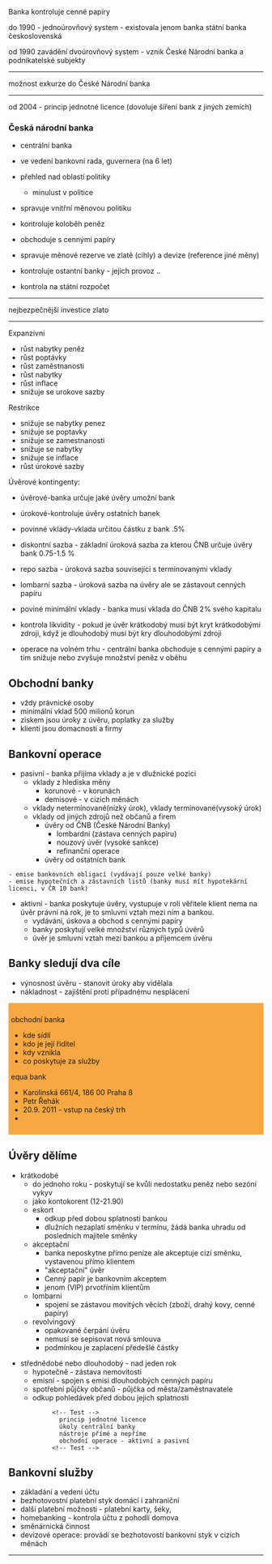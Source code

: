 Banka kontroluje cenné papíry

do 1990 - jednoúrovňový system - existovala jenom banka státní banka československá

od 1990 zavádění dvoúrovňový system - vznik České Národní banka a podnikatelské subjekty


---
možnost exkurze do České Národní banka

----

od 2004 - princip jednotné licence (dovoluje šíření bank z jiných zemích)

<!-- 10.9. -->
### Česká národní banka
- centrální banka

- ve vedení bankovní rada, guvernera (na 6 let)
- přehled nad oblastí politiky
  - minulust v politice


- spravuje vnitřní měnovou politiku

- kontroluje koloběh peněz
- obchoduje s cennými papíry
- spravuje měnové rezerve ve zlatě (cihly) a devize (reference jiné měny)
- kontroluje ostantní banky - jejich provoz ..
- kontrola na státní rozpočet


---
nejbezpečnější investice zlato

---

Expanzivni
- růst nabytky peněz
- růst poptávky
- růst zaměstnanosti
- růst nabytky
- růst inflace
- snižuje se urokove sazby

Restrikce
- snižuje se nabytky penez
- snižuje se poptavky
- snižuje se zamestnanosti
- snižuje se nabytky
- snižuje se inflace
- růst úrokové sazby
<!-- prime -->
Úvěrové kontingenty:
- úvěrové-banka určuje jaké úvěry umožní bank
- úrokové-kontroluje úvěry ostatních banek
- povinné vklady-vklada určitou částku z bank .5%

- diskontní sazba - základní úroková sazba za kterou ČNB určuje úvěry bank 0.75-1.5 %
- repo sazba - úroková sazba související s terminovanými vklady
- lombarní sazba - úroková sazba na úvěry ale se zástavout cenných papíru
- poviné minimální vklady - banka musí vklada do ČNB 2% svého kapitalu
- kontrola likvidity - pokud je úvěr krátkodobý musí být kryt krátkodobými zdroji, když je dlouhodobý musí být kry dlouhodobými zdroji
- operace na volném trhu - centrální banka obchoduje s cennými papíry a tím snižuje nebo zvyšuje množství peněz v oběhu

<!-- 14. 10. -->

## Obchodní banky
- vždy právnické osoby
- minimální vklad 500 milionů korun
- ziskem jsou úroky z úvěru, poplatky za služby
- klienti jsou domacnosti a firmy

## Bankovní operace
- pasivní - banka přijíma vklady a je v dlužnické pozici
  - vklady z hlediska měny
    - korunové - v korunách
    - demisové - v cizích měnách
  - vklady netermínované(nízký úrok), vklady termínované(vysoký úrok)
  - vklady od jiných zdrojů než občanů a firem
    - úvěry od ČNB (České Národní Banky)
      - lombardní (zástava cenných papíru)
      - nouzový úvěr (vysoké sankce)
      - refinanční operace
    - úvěry od ostatních bank
<!-- 15. 10. -->
    - emise bankovních obligací (vydávají pouze velké banky)
    - emise hypotečních a zástavních listů (banky musí mít hypotekární licenci, v ČR 10 bank)
- aktivní - banka poskytuje úvěry, vystupuje v roli věřitele klient nema na úvěr právní ná rok, je to smluvní vztah mezi ním a bankou.
  - vydávání, úskova a obchod s cennými papíry
  - banky poskytují velké množství různých typů úvěrů
  - úvěr je smluvní vztah mezi bankou a příjemcem úvěru

## Banky sledují dva cíle
  - výnosnost úvěru - stanovit úroky aby vidělala
  - nákladnost - zajištění proti případnému nesplácení

<div style="background-color: #f8a842; padding: 10px 5px">

obchodní banka
  - kde sídlí
  - kdo je její řiditel
  - kdy vznikla
  - co poskytuje za služby

equa bank
  - Karolinská 661/4, 186 00 Praha 8
  - Petr Řehák
  - 20.9. 2011 - vstup na český trh
  - 
</div>

<!-- 18.10 -->
## Úvěry dělíme
- krátkodobé
  - do jednoho roku - poskytují se kvůli nedostatku peněz nebo sezóní vykyv
  - jako kontokorent (12-21.90)
  - eskort
    - odkup před dobou splatnosti bankou
    - dlužních nezaplatí směnku v termínu, žádá banka uhradu od posledních majitele směnky
  - akceptační
    - banka neposkytne přímo peníze ale akceptuje cizí směnku, vystavenou přímo klientem
    - "akceptační" úvěr
    - Cenný papír je bankovním akceptem
    - jenom (VIP) prvotříním klientům
  - lombarní
    - spojení se zástavou movitých věcích (zboží, drahý kovy, cenné papíry)
  - revolvingový
    - opakované čerpání úvěru
    - nemusí se sepisovat nová smlouva
    - podmínkou je zaplacení předešlé částky
<!-- 21.10 -->
- střednědobé nebo dlouhodobý - nad jeden rok
  - hypotečně - zástava nemovitosti
  - emisní - spojen s emisí dlouhodobých cenných papíru
  - spotřební půjčky občanů - půjčka od města/zaměstnavatele
  - odkup pohledávek před dobou jejich splatnosti
<!-- 22.10 -->
                <!-- Test -->
                  princip jednotné licence
                  úkoly centrální banky
                  nástroje přímé a nepříme
                  obchodní operace - aktivní a pasivní
                <!-- Test -->

## Bankovní služby
- základání a vedení účtu
- bezhotovostní platební styk domácí i zahraniční
- další platební možnosti - platební karty, šeky, 
- homebanking - kontrola účtu z pohodlí domova
- směnárnická činnost
- devizové operace: provádí se bezhotovostí bankovní styk v cizích měnách






























































---
